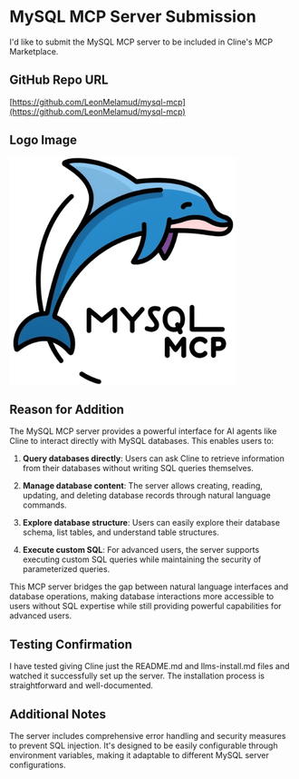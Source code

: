 # MySQL MCP Server Submission

I'd like to submit the MySQL MCP server to be included in Cline's MCP Marketplace.

## GitHub Repo URL

[https://github.com/LeonMelamud/mysql-mcp](https://github.com/LeonMelamud/mysql-mcp)

## Logo Image

![MySQL MCP Server Logo](mysql-mcp-logo.png)

## Reason for Addition

The MySQL MCP server provides a powerful interface for AI agents like Cline to interact directly with MySQL databases. This enables users to:

1. **Query databases directly**: Users can ask Cline to retrieve information from their databases without writing SQL queries themselves.

2. **Manage database content**: The server allows creating, reading, updating, and deleting database records through natural language commands.

3. **Explore database structure**: Users can easily explore their database schema, list tables, and understand table structures.

4. **Execute custom SQL**: For advanced users, the server supports executing custom SQL queries while maintaining the security of parameterized queries.

This MCP server bridges the gap between natural language interfaces and database operations, making database interactions more accessible to users without SQL expertise while still providing powerful capabilities for advanced users.

## Testing Confirmation

I have tested giving Cline just the README.md and llms-install.md files and watched it successfully set up the server. The installation process is straightforward and well-documented.

## Additional Notes

The server includes comprehensive error handling and security measures to prevent SQL injection. It's designed to be easily configurable through environment variables, making it adaptable to different MySQL server configurations.
